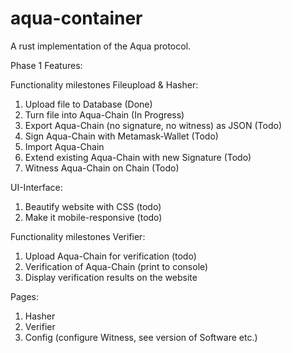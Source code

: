 # aqua-container
A rust implementation of the Aqua protocol.

Phase 1 Features:

Functionality milestones Fileupload & Hasher:
1) Upload file to Database (Done)
2) Turn file into Aqua-Chain (In Progress)
3) Export Aqua-Chain (no signature, no witness) as JSON (Todo)
4) Sign Aqua-Chain with Metamask-Wallet (Todo)
5) Import Aqua-Chain
6) Extend existing Aqua-Chain with new Signature (Todo)
7) Witness Aqua-Chain on Chain (Todo)

UI-Interface:
1) Beautify website with CSS (todo)
2) Make it mobile-responsive (todo)

Functionality milestones Verifier: 
1) Upload Aqua-Chain for verification (todo)
2) Verification of Aqua-Chain (print to console)
3) Display verification results on the website

Pages:
1) Hasher
2) Verifier
3) Config (configure Witness, see version of Software etc.)
